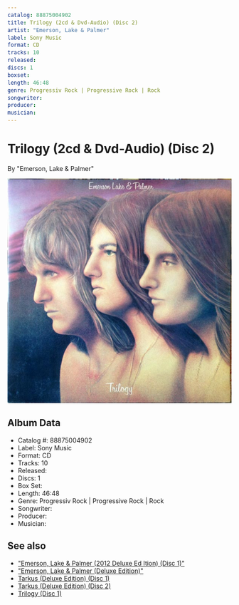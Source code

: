 ```yaml
---
catalog: 88875004902
title: Trilogy (2cd & Dvd-Audio) (Disc 2)
artist: "Emerson, Lake & Palmer"
label: Sony Music
format: CD
tracks: 10
released: 
discs: 1
boxset: 
length: 46:48
genre: Progressiv Rock | Progressive Rock | Rock
songwriter: 
producer: 
musician: 
---
```


# Trilogy (2cd & Dvd-Audio) (Disc 2)

By "Emerson, Lake & Palmer"

![](../../assets/cdcovers/Emerson_Lake_and_Palmer-Trilogy.png)

## Album Data

- Catalog #: 88875004902
- Label: Sony Music
- Format: CD
- Tracks: 10
- Released: 
- Discs: 1
- Box Set: 
- Length: 46:48
- Genre: Progressiv Rock | Progressive Rock | Rock
- Songwriter: 
- Producer: 
- Musician: 


## See also

- ["Emerson, Lake & Palmer (2012 Deluxe Ed Ition) (Disc 1)"](Emerson__Lake_and_Palmer_2012_Deluxe_Ed_Ition_Disc_1.md)
- ["Emerson, Lake & Palmer (Deluxe Edition)"](Emerson__Lake_and_Palmer_Deluxe_Edition.md)
- [Tarkus (Deluxe Edition) (Disc 1)](Tarkus_Deluxe_Edition_Disc_1.md)
- [Tarkus (Deluxe Edition) (Disc 2)](Tarkus_Deluxe_Edition_Disc_2.md)
- [Trilogy (Disc 1)](Trilogy_Disc_1.md)
